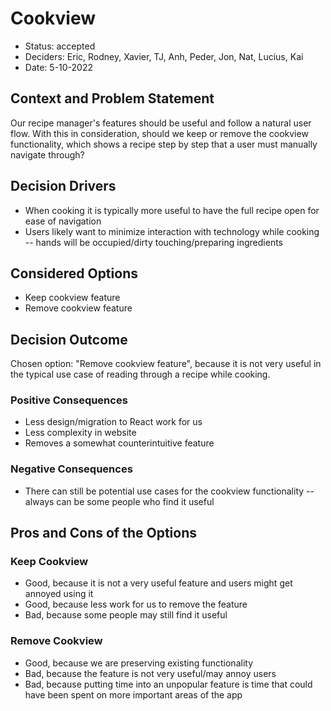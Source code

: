 # Cookview

* Status: accepted <!-- optional -->
* Deciders: Eric, Rodney, Xavier, TJ, Anh, Peder, Jon, Nat, Lucius, Kai <!-- optional -->
* Date: 5-10-2022 <!-- optional -->

## Context and Problem Statement

Our recipe manager's features should be useful and follow a natural user flow. With this in consideration, should we keep or remove the cookview functionality, which shows a recipe step by step that a user must manually navigate through?

## Decision Drivers <!-- optional -->

* When cooking it is typically more useful to have the full recipe open for ease of navigation
* Users likely want to minimize interaction with technology while cooking -- hands will be occupied/dirty touching/preparing ingredients

## Considered Options

* Keep cookview feature
* Remove cookview feature

## Decision Outcome

Chosen option: "Remove cookview feature", because it is not very useful in the typical use case of reading through a recipe while cooking.

### Positive Consequences <!-- optional -->

* Less design/migration to React work for us
* Less complexity in website
* Removes a somewhat counterintuitive feature

### Negative Consequences <!-- optional -->

* There can still be potential use cases for the cookview functionality -- always can be some people who find it useful

## Pros and Cons of the Options <!-- optional -->

### Keep Cookview

* Good, because it is not a very useful feature and users might get annoyed using it
* Good, because less work for us to remove the feature
* Bad, because some people may still find it useful

### Remove Cookview

* Good, because we are preserving existing functionality
* Bad, because the feature is not very useful/may annoy users
* Bad, because putting time into an unpopular feature is time that could have been spent on more important areas of the app

